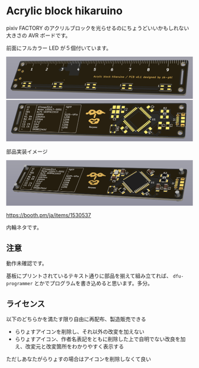 # Acrylic block hikaruino

pixiv FACTORY のアクリルブロックを光らせるのにちょうどいいかもしれない大きさの AVR ボードです。

前面にフルカラー LED が５個付いています。

![Front](imgs/hikaruino-F.png)
![Back](imgs/hikaruino-B.png)

部品実装イメージ

![Parts](imgs/hikaruino-parts.png)

https://booth.pm/ja/items/1530537

内輪ネタです。

## 注意

動作未確認です。

基板にプリントされているテキスト通りに部品を揃えて組み立てれば、 `dfu-programmer` とかでプログラムを書き込めると思います。多分。

## ライセンス

以下のどちらかを満たす限り自由に再配布、製造販売できる

- らりょすアイコンを削除し、それ以外の改変を加えない
- らりょすアイコン、作者名表記をともに削除した上で自明でない改良を加え、改変元と改変箇所をわかりやすく表示する

ただしあなたがらりょすの場合はアイコンを削除しなくて良い

